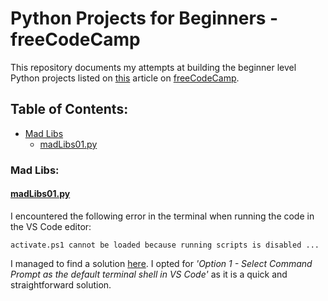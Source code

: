 # Python Projects for Beginners - freeCodeCamp
This repository documents my attempts at building the beginner level Python projects listed on [this](https://www.freecodecamp.org/news/python-projects-for-beginners/) article on [freeCodeCamp](https://www.freecodecamp.org/news).

## Table of Contents:
- [Mad Libs](#mad-libs)
    - [madLibs01.py](https://github.com/nadupoy/Python-Projects-for-Beginners---freeCodeCamp/blob/main/madLibs01.py)

### Mad Libs:
#### [madLibs01.py](https://github.com/nadupoy/Python-Projects-for-Beginners---freeCodeCamp/blob/main/madLibs01.py)
I encountered the following error in the terminal when running the code in the VS Code editor:

`activate.ps1 cannot be loaded because running scripts is disabled ...`

I managed to find a solution [here](https://support.enthought.com/hc/en-us/articles/360058403072-Windows-error-activate-ps1-cannot-be-loaded-because-running-scripts-is-disabled-UnauthorizedAccess-). I opted for  *'Option 1 - Select Command Prompt as the default terminal shell in VS Code'*  as it is a quick and straightforward solution.